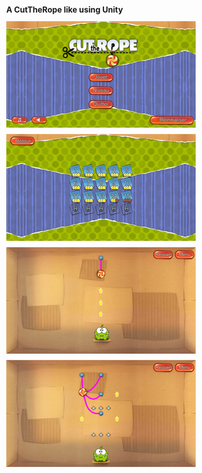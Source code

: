 ## A CutTheRope like using Unity
![](https://github.com/QuentinLadoire/CutTheRope/blob/master/Screen/Menu.PNG)

![](https://github.com/QuentinLadoire/CutTheRope/blob/master/Screen/LevelChoice.PNG)

![](https://github.com/QuentinLadoire/CutTheRope/blob/master/Screen/Level1.png)

![](https://github.com/QuentinLadoire/CutTheRope/blob/master/Screen/Level14.png)
